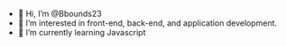 - 👋 Hi, I’m @Bbounds23
- 👀 I’m interested in front-end, back-end, and application development.
- 🌱 I’m currently learning Javascript

<!---
Bbounds23/Bbounds23 is a ✨ special ✨ repository because its `README.md` (this file) appears on your GitHub profile.
You can click the Preview link to take a look at your changes.
--->
